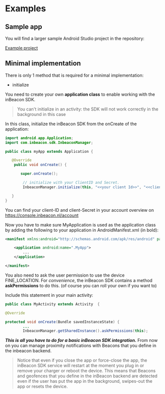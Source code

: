# Examples

## Sample app

You will find a larger sample Android Studio project in the repository:

[Example project](https://github.com/inbeacon/InbeaconSdk-android/tree/master/example)


## Minimal implementation
There is only 1 method that is required for a minimal implementation: 

* initialize

You need to create your own **application class** to enable working with the inBeacon SDK.
> You can't initialize in an activity: the SDK will not work correctly in the background in this case

In this class, initialize the inBeacon SDK from the onCreate of the application:

```java
import android.app.Application;
import com.inbeacon.sdk.InbeaconManager;

public class myApp extends Application {

   @Override
	public void onCreate() {

       super.onCreate();

		// initialize with your ClientID and Secret.
		InbeaconManager.initialize(this, "<<your client Id>>", "<<client Secret>>");

   }
}
```

You can find your client-ID and client-Secret in your account overview on [https://console.inbeacon.nl/account ](https://console.inbeacon.nl/account)

Now you have to make sure MyApplication is used as the application class by adding the following to your application in AndroidManifest.xml (in bold):

```xml
<manifest xmlns:android="http://schemas.android.com/apk/res/android" package="com.inbeacon.inbeaconsdkaartest" >

    <application android:name=".MyApp">
		...
    </application>

</manifest>
```

You also need to ask the user permission to use the device FINE_LOCATION. For *convenience*, the inBeacon SDK contains a method **askPermissions** to do this. (of course you can roll your own if you want to)
 
Include this statement in your main activity:

```java
public class MyActivity extends Activity  { 

@Override

protected void onCreate(Bundle savedInstanceState) {
		...
		InbeaconManager.getSharedInstance().askPermissions(this);

```

**_This is all you have to do for a basic inBeacon SDK integration._** From now on you can manage proximity notifications with Beacons that you define in the inbeacon backend.  

>Notice that even if you close the app or force-close the app, the inBeacon SDK service will restart at the moment you plug in or remove your charger or reboot the device. This means that Beacons and geofences that you define in the inBeacon backend are detected even if the user has put the app in the background, swipes-out the app or resets the device. 

